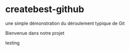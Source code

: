 # createbest-github
une simple démonstration du déroulement typique de Git

Bienvenue dans notre projet

testing